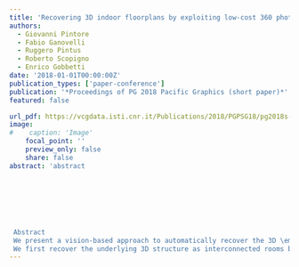 ```yaml
---
title: 'Recovering 3D indoor floorplans by exploiting low-cost 360 photography'
authors:
  - Giovanni Pintore
  - Fabio Ganovelli
  - Ruggero Pintus
  - Roberto Scopigno
  - Enrico Gobbetti
date: '2018-01-01T00:00:00Z'
publication_types: ['paper-conference']
publication: '*Proceedings of PG 2018 Pacific Graphics (short paper)*'
featured: false

url_pdf: https://vcgdata.isti.cnr.it/Publications/2018/PGPSG18/pg2018s-indoorplan.pdf
image:
#    caption: 'Image'
    focal_point: ''
    preview_only: false
    share: false
abstract: 'abstract
 	
 	
 	
 
 
 
 
 Abstract
 We present a vision-based approach to automatically recover the 3D \emph{existing-conditions} information of an indoor structure, starting from a small set of overlapping spherical images. The recovered 3D model includes the \emph{as-built} 3D room layout with the position of important functional elements located on room boundaries.
 We first recover the underlying 3D structure as interconnected rooms bounded by walls. This is done by combining geometric reasoning under an Augmented Manhattan World model and Structure-from-Motion. Then, we create, from the original registered spherical images, 2D rectified and metrically scaled images of the room boundaries. Using those undistorted images and the associated 3D data, we automatically detect the 3D position and shape of relevant wall-, floor-, and ceiling-mounted objects, such as electric outlets, light switches, air-vents and light points. As a result, our system is able to quickly and automatically draft an as-built model coupled with its existing conditions   using only commodity mobile devices. We demonstrate the effectiveness and performance of our approach on real-world indoor scenes and publicly available datasets.'
---
```

